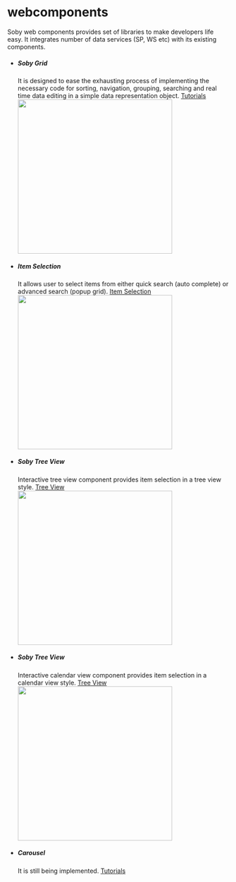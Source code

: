 # webcomponents
Soby web components provides set of libraries to make developers life easy. It integrates number of data services (SP, WS etc) with its existing components. 
    <ul class="round">
        <li class="one">
            <div class="row">
                <div class="col-md-7">
                    <h5>Soby Grid</h5>
                    It is designed to ease the exhausting process of implementing the necessary code for sorting, navigation, grouping, searching and real time data editing in a simple data representation object.
            <a href="Tutorials/SobyGrid/Getting Started.aspx">Tutorials</a>
                </div>
                <div class="col-md-5">
                    <img src="https://raw.githubusercontent.com/sobiens/webcomponents/master/Sobiens.Web.Components/Images/Tutorials/Soby_WebGrid_Aggregates.png?raw=true" width="350px" ></div>
            </div>
        </li>
        <li class="two">
            <div class="row">
                <div class="col-md-7">
            <h5>Item Selection</h5>
            It allows user to select items from either quick search (auto complete) or advanced search (popup grid).
            <a href="Tutorials/SobyItemSelection/Getting Started.aspx">Item Selection</a>
                </div>
                <div class="col-md-5">
                    <img src="https://raw.githubusercontent.com/sobiens/webcomponents/master/Sobiens.Web.Components/Images/Tutorials/Soby_ItemSelection_Autocomplete.png" width="350px" ></div>
            </div>
        </li>
        <li class="three">
            <div class="row">
                <div class="col-md-7">
            <h5>Soby Tree View</h5>
                    Interactive tree view component provides item selection in a tree view style.
            <a href="Tutorials/SobyTreeView/Getting Started.aspx">Tree View</a>
                </div>
                <div class="col-md-5">
                    <img src="https://raw.githubusercontent.com/sobiens/webcomponents/master/Sobiens.Web.Components/Images/Tutorials/Soby_TreeView_Default.png" width="350px" ></div>
            </div>
        </li>
        <li class="four">
            <div class="row">
                <div class="col-md-7">
            <h5>Soby Tree View</h5>
                    Interactive calendar view component provides item selection in a calendar view style.
            <a href="Tutorials/SobyCalendarView/Getting Started.aspx">Tree View</a>
                </div>
                <div class="col-md-5">
                    <img src="https://raw.githubusercontent.com/sobiens/webcomponents/master/Sobiens.Web.Components/Images/Tutorials/Soby_CalendarView_Default.png" width="350px" ></div>
            </div>
        </li>
        <li class="five">
            <div class="row">
                <div class="col-md-7">
            <h5>Carousel</h5>
            It is still being implemented.
            <a href="Tutorials/SobyCarousel/General.aspx">Tutorials</a>
                </div>
                <div class="col-md-5"></div>
            </div>
        </li>
    </ul>
